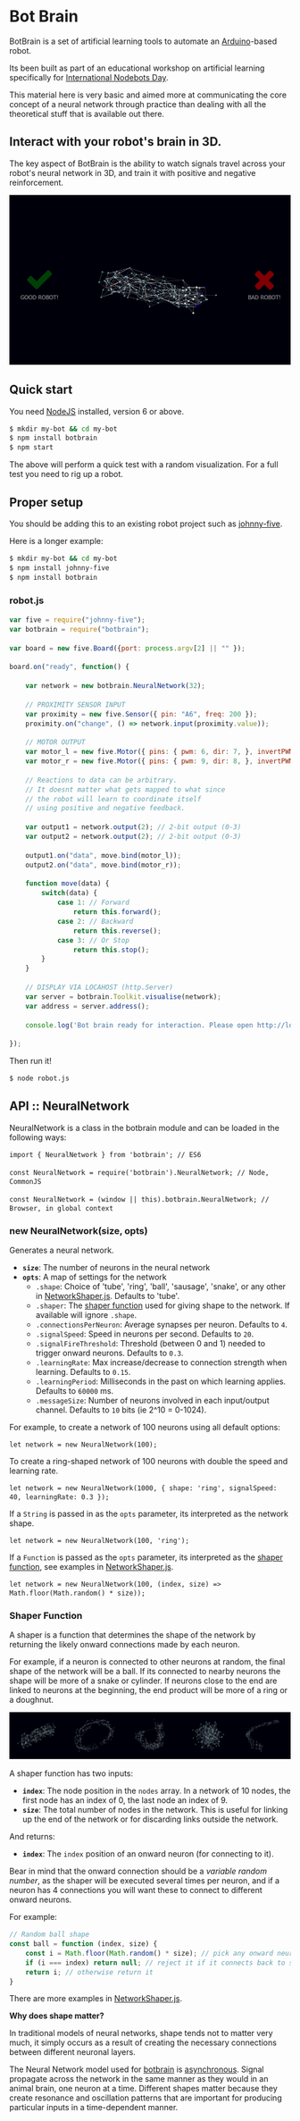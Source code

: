 # Bot Brain

BotBrain is a set of artificial learning tools to automate an [Arduino](http://arduino.org)-based robot.

Its been built as part of an educational workshop on artificial learning specifically for [International Nodebots Day](https://www.eventbrite.com.au/e/international-nodebots-day-melbourne-2017-tickets-34845310261).

This material here is very basic and aimed more at communicating the core concept of a neural network through practice than dealing with all the theoretical stuff that is available out there.

## Interact with your robot's brain in 3D.

The key aspect of BotBrain is the ability to watch signals travel across your robot's neural network in 3D, and train it with positive and negative reinforcement.

![brain-3d.png](brain-3d.gif)

## Quick start

You need [NodeJS](https://nodejs.org/en/download/) installed, version 6 or above.

```sh
$ mkdir my-bot && cd my-bot
$ npm install botbrain
$ npm start
```

The above will perform a quick test with a random visualization. For a full test you need to rig up a robot.

## Proper setup

You should be adding this to an existing robot project such as [johnny-five](http://johnny-five.io/).

Here is a longer example:

```sh
$ mkdir my-bot && cd my-bot
$ npm install johnny-five
$ npm install botbrain
```

### robot.js
```js
var five = require("johnny-five");
var botbrain = require("botbrain");

var board = new five.Board({port: process.argv[2] || "" });

board.on("ready", function() {

    var network = new botbrain.NeuralNetwork(32);

    // PROXIMITY SENSOR INPUT
    var proximity = new five.Sensor({ pin: "A6", freq: 200 });
    proximity.on("change", () => network.input(proximity.value));

    // MOTOR OUTPUT
    var motor_l = new five.Motor({ pins: { pwm: 6, dir: 7, }, invertPWM: true, });
    var motor_r = new five.Motor({ pins: { pwm: 9, dir: 8, }, invertPWM: true, });

    // Reactions to data can be arbitrary.
    // It doesnt matter what gets mapped to what since
    // the robot will learn to coordinate itself
    // using positive and negative feedback.

    var output1 = network.output(2); // 2-bit output (0-3)
    var output2 = network.output(2); // 2-bit output (0-3)

    output1.on("data", move.bind(motor_l));
    output2.on("data", move.bind(motor_r));

    function move(data) {
    	switch(data) {
            case 1: // Forward
                return this.forward();
            case 2: // Backward
                return this.reverse();
            case 3: // Or Stop
                return this.stop();
    	}
    }

    // DISPLAY VIA LOCAHOST (http.Server)
    var server = botbrain.Toolkit.visualise(network);
    var address = server.address();

    console.log('Bot brain ready for interaction. Please open http://localhost:' + address.port);

});
```

Then run it!

```sh
$ node robot.js
```
## API :: NeuralNetwork

NeuralNetwork is a class in the botbrain module and can be loaded in the following ways:

```
import { NeuralNetwork } from 'botbrain'; // ES6  

const NeuralNetwork = require('botbrain').NeuralNetwork; // Node, CommonJS

const NeuralNetwork = (window || this).botbrain.NeuralNetwork; // Browser, in global context
```

### new NeuralNetwork(size, opts)

Generates a neural network.

- **`size`**: The number of neurons in the neural network
- **`opts`**: A map of settings for the network
    - `.shape`: Choice of 'tube', 'ring', 'ball', 'sausage', 'snake', or any other in [NetworkShaper.js](src/NetworkShaper.js). Defaults to 'tube'.
    - `.shaper`: The [shaper function](#shaper-function) used for giving shape to the network. If available will ignore `.shape`.
    - `.connectionsPerNeuron`: Average synapses per neuron. Defaults to `4`.
    - `.signalSpeed`: Speed in neurons per second. Defaults to `20`.
    - `.signalFireThreshold`: Threshold (between 0 and 1) needed to trigger onward neurons. Defaults to `0.3`.
    - `.learningRate`: Max increase/decrease to connection strength when learning. Defaults to `0.15`.
    - `.learningPeriod`: Milliseconds in the past on which learning applies. Defaults to `60000` ms.
    - `.messageSize`: Number of neurons involved in each input/output channel. Defaults to `10` bits (ie 2^10 = 0-1024).

For example, to create a network of 100 neurons using all default options:

```
let network = new NeuralNetwork(100);
```

To create a ring-shaped network of 100 neurons with double the speed and learning rate.

```
let network = new NeuralNetwork(1000, { shape: 'ring', signalSpeed: 40, learningRate: 0.3 });
```

If a `String` is passed in as the `opts` parameter, its interpreted as the network shape.

```
let network = new NeuralNetwork(100, 'ring');
```

If a `Function` is passed as the `opts` parameter, its interpreted as the [shaper function](#shaper-function), see examples in [NetworkShaper.js](src/NetworkShaper.js).

```
let network = new NeuralNetwork(100, (index, size) => Math.floor(Math.random() * size));
```

### Shaper Function

A shaper is a function that determines the shape of the network by returning the likely onward connections made by each neuron. 

For example, if a neuron is connected to other neurons at random, the final shape of the network will be a ball. If its connected to nearby neurons the shape will be more of a snake or cylinder. If neurons close to the end are linked to neurons at the beginning, the end product will be more of a ring or a doughnut.

![shaper.png](shaper.png)

A shaper function has two inputs: 

- **`index`**: The node position in the `nodes` array. In a network of 10 nodes, the first node has an index of 0, the last node an index of 9.
- **`size`**: The total number of nodes in the network. This is useful for linking up the end of the network or for discarding links outside the network.

And returns:

 - **`index`**: The `index` position of an onward neuron (for connecting to it). 

Bear in mind that the onward connection should be a *variable random number*, as the shaper will be executed several times per neuron, and if a neuron has 4 connections you will want these to connect to different onward neurons.

For example:

```js
// Random ball shape
const ball = function (index, size) {
    const i = Math.floor(Math.random() * size); // pick any onward neuron at random
    if (i === index) return null; // reject it if it connects back to same neuron
    return i; // otherwise return it
}
```

There are more examples in [NetworkShaper.js](src/NetworkShaper.js).

**Why does shape matter?**

In traditional models of neural networks, shape tends not to matter very much, it simply occurs as a result of creating the necessary connections between different neuronal layers. 

The Neural Network model used for [botbrain](https://www.npmjs.com/package/botbrain) is [asynchronous](https://en.wikipedia.org/wiki/Asynchrony_(computer_programming)). Signal propagate across the network in the same manner as they would in an animal brain, one neuron at a time. Different shapes matter because they create resonance and oscillation patterns that are important for producing particular inputs in a time-dependent manner.


